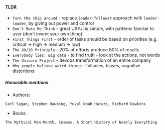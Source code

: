 #### TLDR
* `Turn the ship around` - replace `leader-follower` approach with `leader-leader`, by giving out power and control
* `Don't Make Me Think` - great UX/UI is simple, with patterns familiar to user (don't invent your own thing)
* `First Things First` - order of tasks should be based on priorities (e.g. critical -> high -> medium -> low)
* `The 80/20 Principle` - 20% of efforts produce 80% of results
* `Everybody lies: Big data` - to find truth - look at the actions, not words
* `The Unicorn Project` - devops transformation of an entire company
* `Why people believe weird things` - fallacies, biases, cognitive distortions

##### Honorable mentions
* Authors:
```
Carl Sagan, Stephen Hawking, Yuval Noah Harari, Richard Dawkins
```
* Books:
```
The Mythical Man-Month, Cosmos, A Short History of Nearly Everything
```